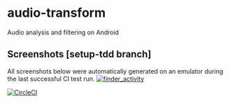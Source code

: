 # audio-transform
Audio analysis and filtering on Android

## Screenshots [setup-tdd branch]
All screenshots below were automatically generated on an emulator during the last successful CI test run.
[![finder_activity](https://circleci.com/api/v1/project/computemachines/audio-transform/latest/artifacts/0/$CIRCLE_ARTIFACTS/activity_finder_10.png?branch=setup-tdd&filter=successful)](https://circleci.com/api/v1/project/computemachines/audio-transform/latest/artifacts/0/$CIRCLE_ARTIFACTS/activity_finder_10.png?branch=setup-tdd&filter=successful)

[![CircleCI](https://circleci.com/gh/computemachines/audio-transform/tree/setup-tdd.svg?style=svg)](https://circleci.com/gh/computemachines/audio-transform/tree/setup-tdd)
